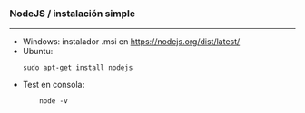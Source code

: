 ### NodeJS / instalación simple
<hr/>

* Windows: instalador .msi en https://nodejs.org/dist/latest/
* Ubuntu:
    ```shell
    sudo apt-get install nodejs
    ```
* Test en consola:
    ```shell
        node -v
    ```